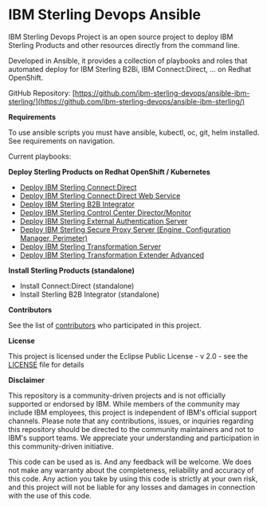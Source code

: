 IBM Sterling Devops Ansible
===============================================================================

IBM Sterling Devops Project is an open source project to deploy IBM Sterling Products and other resources directly from the command line.

Developed in Ansible, it provides a collection of playbooks and roles that automated deploy for IBM Sterling B2Bi, IBM Connect:Direct, ... on Redhat OpenShift.

GitHub Repository: [https://github.com/ibm-sterling-devops/ansible-ibm-sterling/](https://github.com/ibm-sterling-devops/ansible-ibm-sterling/)

**Requirements**

To use ansible scripts you must have ansible, kubectl, oc, git, helm installed. See requirements on navigation.

Current playbooks:

**Deploy Sterling Products on Redhat OpenShift / Kubernetes**

* [Deploy IBM Sterling Connect:Direct](playbooks/deploy_ocp_cd.md)
* [Deploy IBM Sterling Connect:Direct Web Service](playbooks/deploy_ocp_cdws.md)
* [Deploy IBM Sterling B2B Integrator](playbooks/deploy_ocp_sb2b.md)
* [Deploy IBM Sterling Control Center Director/Monitor](playbooks/deploy_ocp_scc.md)
* [Deploy IBM Sterling External Authentication Server](playbooks/deploy_ocp_seas.md)
* [Deploy IBM Sterling Secure Proxy Server (Engine, Configuration Manager, Perimeter)](playbooks/deploy_ocp_ssp.md)
* [Deploy IBM Sterling Transformation Server](playbooks/deploy_ocp_itx_rs.md)
* [Deploy IBM Sterling Transformation Extender Advanced](playbooks/deploy_ocp_itxa.md)

**Install Sterling Products (standalone)**

* Install Connect:Direct (standalone)
* Install Sterling B2B Integrator (standalone)



**Contributors**

See the list of [contributors](https://github.com/ibm-sterling-devops/ansible-ibm-sterling/contributors) who participated in this project.

**License**

This project is licensed under the Eclipse Public License - v 2.0 - see the [LICENSE](https://github.com/ibm-sterling-devops/ansible-ibm-sterling/LICENSE) file for details

**Disclaimer**

This repository is a community-driven projects and is not officially supported or endorsed by IBM. While members of the community may include IBM employees, this project is independent of IBM's official support channels. Please note that any contributions, issues, or inquiries regarding this repository should be directed to the community maintainers and not to IBM's support teams. We appreciate your understanding and participation in this community-driven initiative.

This code can be used as is. And any feedback will be welcome. We does not make any warranty about the completeness, reliability and accuracy of this code. Any action you take by using this code is strictly at your own risk, and this project will not be liable for any losses and damages in connection with the use of this code.

